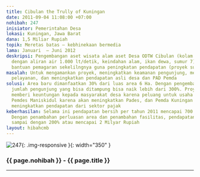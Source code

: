 ```yaml
---
title: Cibulan the Trully of Kuningan
date: 2011-09-04 11:08:00 +07:00
nohibah: 247
inisiator: Pemerintahan Desa
lokasi: Kuningan, Jawa Barat
dana: 1,5 Miliar Rupiah
topik: Meretas batas – kebhinekaan bermedia
lama: Januari  – Juni 2012
deskripsi: Pengembangan aset wisata alam aset Desa ODTW Cibulan (kolam renang alami
  dengan aliran air 1.000 lt/detik, keindahan alam, ikan dewa, sumur 7) untuk mendapat
  bantuan pemagaran sekelilngnya guna peningkatan pendapatan (proyek sudah berjalan)
masalah: Untuk mengamankan proyek, meningkatkan keamanan pengunjung, meningkatkan
  pelayanan, dan meningkatkan pendapatan asli desa dan PAD Pemda
solusi: Area baru dimanfaatkan 30% dari luas area 6 Ha. Dengan pengembangan ini maka
  jumlah pengunjung yang bisa ditampung bisa naik lebih dari 300%. Proyek ini akan
  memberi keuntungan kepada masyarakat desa karena peluang untuk usaha semakin besar,
  Pemdes Maniskidul karena akan meningkatkan Pades, dan Pemda Kuningan karena akan
  meningkatkan pendapatan dari sektor pajak
keberhasilan: Selama ini pendapatan bersih per tahun 2011 mencapai 700 Juta Rupiah.
  Dengan penambahan perluasan area dan penambahan fasilitas, pendapatan bisa naik
  sampai dengan 200% atau mencapai 2 Milyar Rupiah
layout: hibahcmb
---
```


![247](/static/img/hibahcmb/247.png){: .img-responsive }{: width="350" }

### {{ page.nohibah }} - {{ page.title }}

---
